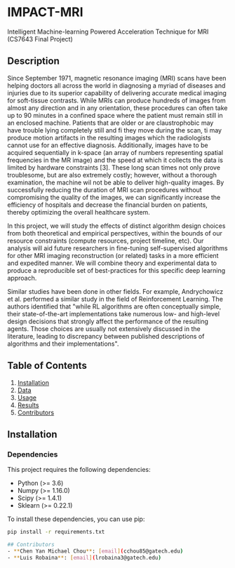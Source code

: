 # IMPACT-MRI
Intelligent Machine-learning Powered Acceleration Technique for MRI
(CS7643 Final Project)

## Description

Since September 1971, magnetic resonance imaging (MRI) scans have been helping doctors all across the world in diagnosing a myriad of diseases and injuries due to its superior capability of delivering accurate medical imaging for soft-tissue contrasts. While MRIs can produce hundreds of images from almost any direction and in any orientation, these procedures can often take up to 90 minutes in a confined space where the patient must remain still in an enclosed machine. Patients that are older or are claustrophobic may have trouble lying completely still and fi they move during the scan, ti may produce motion artifacts in the resulting images which the radiologists cannot use for an effective diagnosis. Additionally, images have to be acquired sequentially in k-space (an array of numbers representing spatial frequencies in the MR image) and the speed at which it collects the data is limited by hardware constraints [3]. These long scan times not only prove troublesome, but are also extremely costly; however, without a thorough examination, the machine wil not be able to deliver high-quality images. By successfully reducing the duration of MRI scan procedures without compromising the quality of the images, we can significantly increase the efficiency of hospitals and decrease the financial burden on patients, thereby optimizing the overall healthcare system.

In this project, we will study the effects of distinct algorithm design choices from both theoretical and empirical perspectives, within the bounds of our resource
constraints (compute resources, project timeline, etc). Our analysis will aid future researchers in fine-tuning self-supervised algorithms for other MRI imaging reconstruction (or related) tasks in a more efficient and expedited manner. We will combine theory and experimental data to produce a reproducible set of best-practices for this specific deep learning approach.

Similar studies have been done in other fields. For example, Andrychowicz et al. performed a similar study in the field of Reinforcement Learning. The authors identified that "while RL algorithms are often conceptually simple, their state-of-the-art implementations take numerous low- and high-level design decisions that strongly affect the performance of the resulting agents. Those choices are usually not extensively discussed in the literature, leading to discrepancy between published descriptions of algorithms and their implementations".

## Table of Contents
1. [Installation](#installation)
2. [Data](#data)
3. [Usage](#usage)
4. [Results](#results)
5. [Contributors](#contributors)

## Installation

### Dependencies
This project requires the following dependencies:

- Python (>= 3.6)
- Numpy (>= 1.16.0)
- Scipy (>= 1.4.1)
- Sklearn (>= 0.22.1)

To install these dependencies, you can use pip:

```bash
pip install -r requirements.txt

## Contributors
- **Chen Yan Michael Chou**: [email](cchou85@gatech.edu)
- **Luis Robaina**: [email](lrobaina3@gatech.edu)


